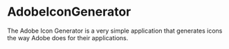 # AdobeIconGenerator
The Adobe Icon Generator is a very simple application that generates icons the way Adobe does for their applications.

